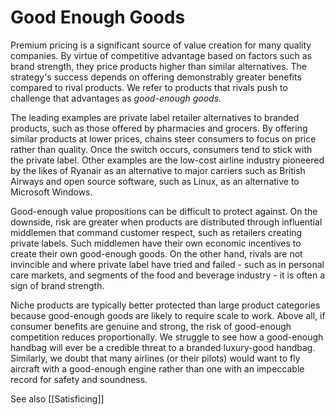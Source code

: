 # Good Enough Goods
Premium pricing is a significant source of value creation for many quality companies. By virtue of competitive advantage based on factors such as brand strength, they price products higher than similar alternatives. The strategy's success depends on offering demonstrably greater benefits compared to rival products. We refer to products that rivals push to challenge that advantages as *good-enough goods*.

The leading examples are private label retailer alternatives to branded products, such as those offered by pharmacies and grocers. By offering similar products at lower prices, chains steer consumers to focus on price rather than quality. Once the switch occurs, consumers tend to stick with the private label.  Other examples are the low-cost airline industry pioneered by the likes of Ryanair as an alternative to major carriers such as British Airways and open source software, such as Linux, as an alternative to Microsoft Windows. 

Good-enough value propositions can be difficult to protect against. On the downside, risk are greater when products are distributed through influential middlemen that command customer respect, such as retailers creating private labels. Such middlemen have their own economic incentives to create their own good-enough goods. On the other hand, rivals are not invincible and where private label have tried and failed - such as in personal care markets, and segments of the food and beverage industry - it is often a sign of brand strength. 

Niche products are typically better protected than large product categories because good-enough goods are likely to require scale to work. Above all, if consumer benefits are genuine and strong, the risk of good-enough competition reduces proportionally. We struggle to see how a good-enough handbag will ever be a credible threat to a branded luxury-good handbag. Similarly, we doubt that many airlines (or their pilots) would want to fly aircraft with a good-enough engine rather than one with an impeccable record for safety and soundness. 

See also [[Satisficing]]
